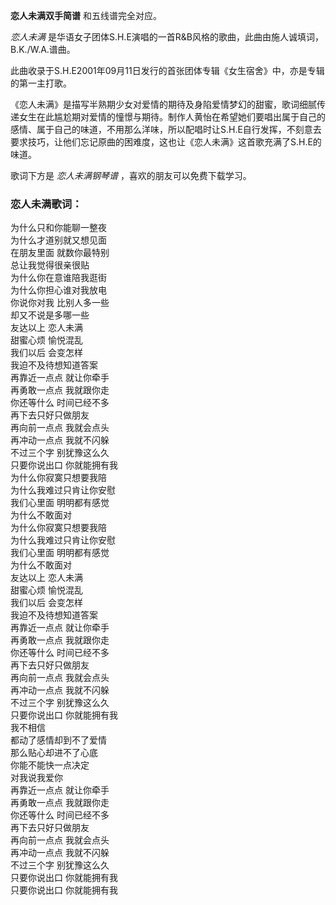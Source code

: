 

**恋人未满双手简谱** 和五线谱完全对应。

_恋人未满_ 是华语女子团体S.H.E演唱的一首R&B风格的歌曲，此曲由施人诚填词，B.K./W.A.谱曲。

此曲收录于S.H.E2001年09月11日发行的首张团体专辑《女生宿舍》中，亦是专辑的第一主打歌。

《恋人未满》是描写半熟期少女对爱情的期待及身陷爱情梦幻的甜蜜，歌词细腻传递女生在此尴尬期对爱情的憧憬与期待。制作人黄怡在希望她们要唱出属于自己的感情、属于自己的味道，不用那么洋味，所以配唱时让S.H.E自行发挥，不刻意去要求技巧，让他们忘记原曲的困难度，这也让《恋人未满》这首歌充满了S.H.E的味道。

歌词下方是 _恋人未满钢琴谱_ ，喜欢的朋友可以免费下载学习。

### 恋人未满歌词：

为什么只和你能聊一整夜  
为什么才道别就又想见面  
在朋友里面 就数你最特别  
总让我觉得很亲很贴  
为什么你在意谁陪我逛街  
为什么你担心谁对我放电  
你说你对我 比别人多一些  
却又不说是多哪一些  
友达以上 恋人未满  
甜蜜心烦 愉悦混乱  
我们以后 会变怎样  
我迫不及待想知道答案  
再靠近一点点 就让你牵手  
再勇敢一点点 我就跟你走  
你还等什么 时间已经不多  
再下去只好只做朋友  
再向前一点点 我就会点头  
再冲动一点点 我就不闪躲  
不过三个字 别犹豫这么久  
只要你说出口 你就能拥有我  
为什么你寂寞只想要我陪  
为什么我难过只肯让你安慰  
我们心里面 明明都有感觉  
为什么不敢面对  
为什么你寂寞只想要我陪  
为什么我难过只肯让你安慰  
我们心里面 明明都有感觉  
为什么不敢面对  
友达以上 恋人未满  
甜蜜心烦 愉悦混乱  
我们以后 会变怎样  
我迫不及待想知道答案  
再靠近一点点 就让你牵手  
再勇敢一点点 我就跟你走  
你还等什么 时间已经不多  
再下去只好只做朋友  
再向前一点点 我就会点头  
再冲动一点点 我就不闪躲  
不过三个字 别犹豫这么久  
只要你说出口 你就能拥有我  
我不相信  
都动了感情却到不了爱情  
那么贴心却进不了心底  
你能不能快一点决定  
对我说我爱你  
再靠近一点点 就让你牵手  
再勇敢一点点 我就跟你走  
你还等什么 时间已经不多  
再下去只好只做朋友  
再向前一点点 我就会点头  
再冲动一点点 我就不闪躲  
不过三个字 别犹豫这么久  
只要你说出口 你就能拥有我  
只要你说出口 你就能拥有我


